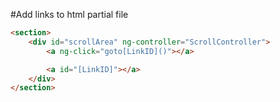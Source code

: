 #Add links to html partial file

```html
<section>
    <div id="scrollArea" ng-controller="ScrollController">
        <a ng-click="goto[LinkID]()"></a>

        <a id="[LinkID]"></a>
    </div>
</section>
```